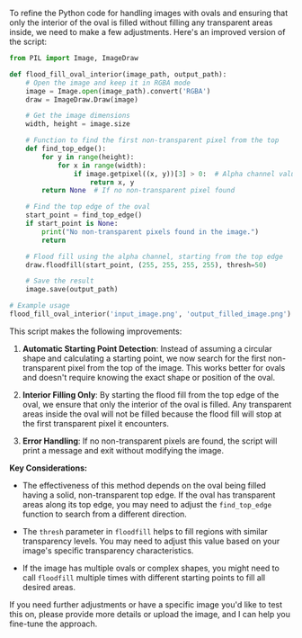 To refine the Python code for handling images with ovals and ensuring that only the interior of the oval is filled without filling any transparent areas inside, we need to make a few adjustments. Here's an improved version of the script:

```python
from PIL import Image, ImageDraw

def flood_fill_oval_interior(image_path, output_path):
    # Open the image and keep it in RGBA mode
    image = Image.open(image_path).convert('RGBA')
    draw = ImageDraw.Draw(image)

    # Get the image dimensions
    width, height = image.size

    # Function to find the first non-transparent pixel from the top
    def find_top_edge():
        for y in range(height):
            for x in range(width):
                if image.getpixel((x, y))[3] > 0:  # Alpha channel value
                    return x, y
        return None  # If no non-transparent pixel found

    # Find the top edge of the oval
    start_point = find_top_edge()
    if start_point is None:
        print("No non-transparent pixels found in the image.")
        return

    # Flood fill using the alpha channel, starting from the top edge
    draw.floodfill(start_point, (255, 255, 255, 255), thresh=50)

    # Save the result
    image.save(output_path)

# Example usage
flood_fill_oval_interior('input_image.png', 'output_filled_image.png')
```

This script makes the following improvements:

1. **Automatic Starting Point Detection**: Instead of assuming a circular shape and calculating a starting point, we now search for the first non-transparent pixel from the top of the image. This works better for ovals and doesn't require knowing the exact shape or position of the oval.

2. **Interior Filling Only**: By starting the flood fill from the top edge of the oval, we ensure that only the interior of the oval is filled. Any transparent areas inside the oval will not be filled because the flood fill will stop at the first transparent pixel it encounters.

3. **Error Handling**: If no non-transparent pixels are found, the script will print a message and exit without modifying the image.

**Key Considerations:**

- The effectiveness of this method depends on the oval being filled having a solid, non-transparent top edge. If the oval has transparent areas along its top edge, you may need to adjust the `find_top_edge` function to search from a different direction.

- The `thresh` parameter in `floodfill` helps to fill regions with similar transparency levels. You may need to adjust this value based on your image's specific transparency characteristics.

- If the image has multiple ovals or complex shapes, you might need to call `floodfill` multiple times with different starting points to fill all desired areas.

If you need further adjustments or have a specific image you'd like to test this on, please provide more details or upload the image, and I can help you fine-tune the approach.

